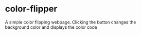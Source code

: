# color-flipper
A simple color flipping webpage.
Clicking the button changes the background color and displays the color code
